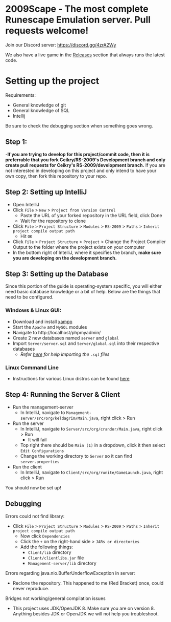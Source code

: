 # 2009Scape - The most complete Runescape Emulation server. Pull requests welcome!

Join our Discord server: https://discord.gg/4zrA2Wy

We also have a live game in the [Releases](https://github.com/dginovker/RS-2009/releases) section that always runs the latest code.

# Setting up the project
Requirements:
- General knowledge of git
- General knowledge of SQL
- Intellij

Be sure to check the debugging section when something goes wrong.

## Step 1:
-**If you are trying to develop for this project/commit code, then it is preferrable that you fork Ceikry/RS-2009's Development branch and only create pull requests for Ceikry's RS-2009/development branch.**
If you are not interested in developing on this project and only intend to have your own copy, then fork this repository to your repo.

## Step 2: Setting up IntelliJ
- Open IntelliJ
- Click `File` > `New` > `Project from Version Control`
  - Paste the URL of your forked repository in the URL field, click Done
  - Wait for the repository to clone
- Click `File` > `Project Structure` > `Modules` > `RS-2009` > `Paths` > `Inherit project compile output path`
  - Hit `OK`
- Click `File` > `Project Structure` > `Project` > Change the Project Compiler Output to the folder where the project exists on your computer
- In the bottom right of IntelliJ, where it specifies the branch, 
**make sure you are developing on the development branch.**
  
## Step 3: Setting up the Database
Since this portion of the guide is operating-system specific, you will either need basic database knowledge or a bit of help. Below are the things that need to be configured.

### Windows & Linux GUI:
- Download and install [xampp](https://www.apachefriends.org/download.html)
- Start the `Apache` and `MySQL` modules
- Navigate to http://localhost/phpmyadmin/
- Create 2 new databases named `server` and `global`
- Import `Server/server.sql` and `Server/global.sql` into their respective databases
  - _Refer [here](https://www.thecodedeveloper.com/import-large-sql-files-xampp/) for help importing the `.sql` files_

### Linux Command Line
- Instructions for various Linux distros can be found [here](https://github.com/dginovker/2009Scape/tree/b7bffda1c787f0ad8e9da83f9de7616990927878/CompiledServer/Guides)


## Step 4: Running the Server & Client
- Run the management-server
  - In IntelliJ, navigate to `Management-server/src/org/keldagrim/Main.java`, right click > Run
- Run the server
  - In IntelliJ, navigate to `Server/src/org/crandor/Main.java`, right click > Run
    - It will fail
  - Top right there should be `Main (1)` in a dropdown, click it then select `Edit Configurations`
  - Change the working directory to `Server` so it can find `server.properties`
- Run the client
  - In IntelliJ, navigate to `Client/src/org/runite/GameLaunch.java`, right click > Run
  
You should now be set up!

## Debugging

Errors could not find library:
- Click `File` > `Project Structure` > `Modules` > `RS-2009` > `Paths` > `Inherit project compile output path`
  - Now click `Dependencies`
  - Click the `+` on the right-hand side > `JARs or directories`
  - Add the following things:
    - `Client/lib` directory
    - `Client/clientlibs.jar` file
    - `Management-server/lib` directory

Errors regarding java.nio.BufferUnderflowException in server:
- Reclone the repository. This happened to me (Red Bracket) once, could never reproduce.

Bridges not working/general compilation issues
- This project uses JDK/OpenJDK 8. Make sure you are on version 8. Anything besides JDK or OpenJDK we will not help you troubleshoot.
